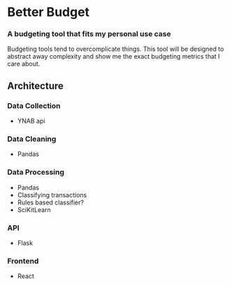 # Better Budget

### A budgeting tool that fits my personal use case

Budgeting tools tend to overcomplicate things. This tool will be designed to abstract away complexity and show me the exact budgeting metrics that I care about.

## Architecture

### Data Collection

- YNAB api

### Data Cleaning

- Pandas

### Data Processing

- Pandas
- Classifying transactions
- Rules based classifier?
- SciKitLearn

### API

- Flask

### Frontend

- React
